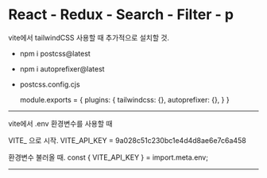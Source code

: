 # React - Redux - Search - Filter - p

vite에서 tailwindCSS 사용할 때 추가적으로 설치할 것.

- npm i postcss@latest
- npm i autoprefixer@latest
- postcss.config.cjs

  module.exports = {
  plugins: {
  tailwindcss: {},
  autoprefixer: {},
  }
  }

<hr />
vite에서 .env 환경변수를 사용할 때

VITE\_ 으로 시작.
VITE_API_KEY = 9a028c51c230bc1e4d4d8ae6e7c6a458

환경변수 불러올 때.
const { VITE_API_KEY } = import.meta.env;

<hr />
